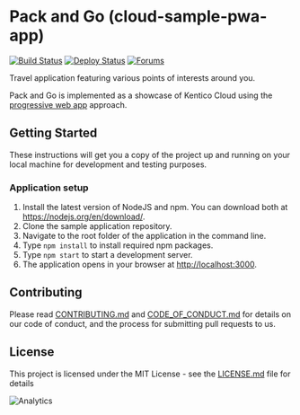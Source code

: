 # Pack and Go (cloud-sample-pwa-app)
[![Build Status](https://api.travis-ci.org/Kentico/cloud-sample-pwa-app.svg?branch=master)](https://travis-ci.org/Kentico/cloud-sample-pwa-app)
[![Deploy Status](https://img.shields.io/badge/deploy-surge-brightgreen.svg)](http://kentico-cloud-sample-pwa-app.surge.sh)
[![Forums](https://img.shields.io/badge/chat-on%20forums-orange.svg)](https://forums.kenticocloud.com)

Travel application featuring various points of interests around you.

Pack and Go is implemented as a showcase of Kentico Cloud using the [progressive web app](https://developers.google.com/web/progressive-web-apps/) approach.

## Getting Started

These instructions will get you a copy of the project up and running on your local machine for development and testing purposes.

### Application setup

1. Install the latest version of NodeJS and npm. You can download both at <https://nodejs.org/en/download/>.
2. Clone the sample application repository.
3. Navigate to the root folder of the application in the command line.
4. Type `npm install` to install required npm packages.
5. Type `npm start` to start a development server.
6. The application opens in your browser at <http://localhost:3000>.

## Contributing

Please read [CONTRIBUTING.md](CONTRIBUTING.md) and [CODE_OF_CONDUCT.md](CODE_OF_CONDUCT) for details on our code of conduct, and the process for submitting pull requests to us.

## License

This project is licensed under the MIT License - see the [LICENSE.md](LICENSE.md) file for details

![Analytics](https://kentico-ga-beacon.azurewebsites.net/api/UA-69014260-4/Kentico/cloud-sample-pwa-app?pixel)
